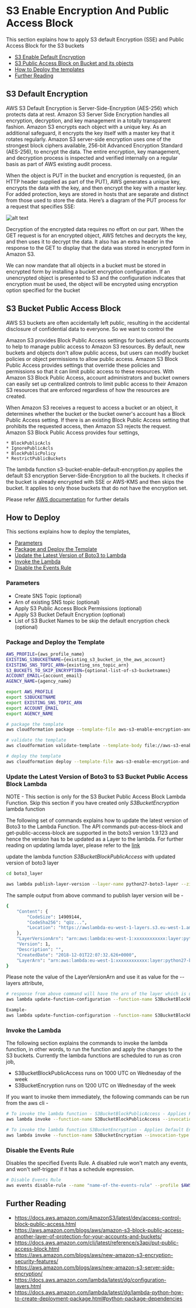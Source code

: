 # S3 Enable Encryption And Public Access Block

This section explains how to apply S3 default Encryption (SSE) and Public Access Block for the S3 buckets

* [S3 Enable Default Encryption](#S3-Default-Encyrption)
* [S3 Public Access Block on Bucket and its objects](#S3-Bucket-Public-Access-Block)
* [How to Deploy the templates](#How-to-Deploy)
* [Further Reading](#Further-Reading)


## S3 Default Encryption
AWS S3 Default Encryption is Server-Side-Encryption (AES-256) which protects data at rest. Amazon S3 Server Side Encryption handles all encryption, decryption, and key management in a totally transparent fashion. Amazon S3 encrypts each object with a unique key. As an additional safeguard, it encrypts the key itself with a master key that it rotates regularly. Amazon S3 server-side encryption uses one of the strongest block ciphers available, 256-bit Advanced Encryption Standard (AES-256), to encrypt the data. The entire encryption, key management, and decryption process is inspected and verified internally on a regular basis as part of AWS existing audit process.

When the object is PUT in the bucket and encryption is requested, (in an HTTP header supplied as part of the PUT), AWS generates a unique key, encrypts the data with the key, and then encrypt the key with a master key. For added protection, keys are stored in hosts that are separate and distinct from those used to store the data. Here’s a diagram of the PUT process for a request that specifies SSE:

![alt text](./images/s3_sse.png "AWS Default Encryption")

Decryption of the encrypted data requires no effort on our part. When the GET request is for an encrypted object, AWS fetches and decrypts the key, and then uses it to decrypt the data. It also has an extra header in the response to the GET to display that the data was stored in encrypted form in Amazon S3.

We can now mandate that all objects in a bucket must be stored in encrypted form by installing a bucket encryption configuration. If an unencrypted object is presented to S3 and the configuration indicates that encryption must be used, the object will be encrypted using encryption option specified for the bucket


## S3 Bucket Public Access Block
AWS S3 buckets are often accidentally left public, resulting in the accidental disclosure of confidential data to everyone. So we want to control the 

Amazon S3 provides Block Public Access settings for buckets and accounts to help to manage public access to Amazon S3 resources. By default, new buckets and objects don't allow public access, but users can modify bucket policies or object permissions to allow public access. Amazon S3 Block Public Access provides settings that override these policies and permissions so that it can limit public access to these resources. With Amazon S3 Block Public Access, account administrators and bucket owners can easily set up centralized controls to limit public access to their Amazon S3 resources that are enforced regardless of how the resources are created.

When Amazon S3 receives a request to access a bucket or an object, it determines whether the bucket or the bucket owner's account has a Block Public Access setting. If there is an existing Block Public Access setting that prohibits the requested access, then Amazon S3 rejects the request. Amazon S3 Block Public Access provides four settings,

    * BlockPublicAcls
    * IgnorePublicAcls
    * BlockPublicPolicy
    * RestrictPublicBuckets

The lambda function s3-bucket-enable-default-encryption.py applies the default S3 encryption Server-Side-Encryption to all the buckets. It checks if the bucket is already encrypted with SSE or AWS-KMS and then skips the bucket. It applies to only those buckets that do not have the encryption set.

Please refer [AWS documentation](https://docs.aws.amazon.com/AmazonS3/latest/dev/access-control-block-public-access.html) for further details


## How to Deploy
This sections explains how to deploy the templates,

* [Parameters](#Parameters)
* [Package and Deploy the Template](#Package-and-Deploy-the-Template)
* [Update the Latest Version of Boto3 to Lambda](#Update-the-Latest-Version-of-Boto3-to-Lambda)
* [Invoke the Lambda](#Invoke-the-Lambda)
* [Disable the Events Rule](#Disable-the-Events-Rule)

### Parameters
* Create SNS Topic (optional)
* Arn of existing SNS topic (optional)
* Apply S3 Public Access Block Permissions (optional)
* Apply S3 Bucket Default Encryption (optional)
* List of S3 Bucket Names to be skip the default encryption check (optional)

### Package and Deploy the Template
```bash
AWS_PROFILE={aws_profile_name}
EXISTING_S3BUCKETNAME={existing_s3_bucket_in_the_aws_account}
EXISTING_SNS_TOPIC_ARN={existing_sns_topic_arn}
S3_BUCKETS_TO_SKIP_ENCRYPTION={optional-list-of-s3-bucketnames}
ACCOUNT_EMAIL={account_email}
AGENCY_NAME={agency_name}

export AWS_PROFILE
export S3BUCKETNAME
export EXISTING_SNS_TOPIC_ARN
export ACCOUNT_EMAIL
export AGENCY_NAME

# package the template
aws cloudformation package --template-file aws-s3-enable-encryption-and-block-public-access.yaml --s3-bucket $EXISTING_S3BUCKETNAME --output-template-file aws-s3-enable-encryption-and-block-public-access-output.yaml --profile $AWS_PROFILE

# validate the template
aws cloudformation validate-template --template-body file://aws-s3-enable-encryption-and-block-public-access-output.yaml --profile $AWS_PROFILE

# deploy the template
aws cloudformation deploy --template-file aws-s3-enable-encryption-and-block-public-access-output.yaml --stack-name aws-s3-enable-encryption-and-block-public-access --parameter-overrides pCreateSnsTopic=false pExistingSnsTopic=$EXISTING_SNS_TOPIC_ARN pS3PublicAccessBlockPermissions=true pS3BucketEncryption=true pS3BucketsToSkipEncryption=$S3_BUCKETS_TO_SKIP_ENCRYPTION  --tags Owner=$ACCOUNT_EMAIL AgencyName=$AGENCY_NAME ApplicationID=aws-s3 Environment=Production --capabilities CAPABILITY_NAMED_IAM --profile $AWS_PROFILE
```

### Update the Latest Version of Boto3 to S3 Bucket Public Access Block Lambda
NOTE - This section is only for the S3 Bucket Public Access Block Lambda Function. Skip this section if you have created only *S3BucketEncryption* lambda function

The following set of commands explains how to update the latest version of Boto3 to the Lambda Function. The API commands put-access-block and get-public-access-block are supported in the boto3 version 1.9.123 and hence the version has to be updated as a Layer to the lambda.
For further reading on updating lamda layer, please refer to the [link](https://docs.aws.amazon.com/lambda/latest/dg/configuration-layers.html#configuration-layers-using)

update the lambda function *S3BucketBlockPublicAccess* with updated version of boto3 layer
```bash
cd boto3_layer

aws lambda publish-layer-version --layer-name python27-boto3-layer --zip-file fileb://python27-boto3-layer.zip --compatible-runtimes python3.6 --description "This Layer Supports boto3 1.9.123" --profile $AWS_PROFILE | grep "LayerVersionArn"
```

The sample output from above command to publish layer version will be -
```bash
{
    "Content": {
        "CodeSize": 14909144,
        "CodeSha256": "qUz...",
        "Location": "https://awslambda-eu-west-1-layers.s3.eu-west-1.amazonaws.com/snapshots/account-id/python27-boto3-layer-261cd6fa..."
    },
    "LayerVersionArn": "arn:aws:lambda:eu-west-1:xxxxxxxxxxxx:layer:python27-boto3-layer:1",
    "Version": 1,
    "Description": "",
    "CreatedDate": "2018-12-01T22:07:32.626+0000",
    "LayerArn": "arn:aws:lambda:eu-west-1:xxxxxxxxxxxx:layer:python27-boto3-layer"
}
```

Please note the value of the LayerVersionArn and use it as value for the --layers attribute, 
```bash
# response from above command will have the arn of the layer which is used in the below command
aws lambda update-function-configuration --function-name S3BucketBlockPublicAccess --layers {layerversionarn-from-above-command} --profile $AWS_PROFILE

Example-
aws lambda update-function-configuration --function-name S3BucketBlockPublicAccess --layers arn:aws:lambda:eu-west-1:{aws-account-id}:layer:python27-boto3-layer:1 --profile $AWS_PROFILE

```

### Invoke the Lambda
The following section explains the commands to invoke the lambda function, in other words, to run the function and apply the changes to the S3 buckets. Currently the lambda functions are scheduled to run as cron job,

* S3BucketBlockPublicAccess runs on 1000 UTC on Wednesday of the week
* S3BucketEncryption runs on 1200 UTC on Wednesday of the week

If you want to invoke them immediately, the following commands can be run from the aws cli -

```bash
# To invoke the lambda function - S3BucketBlockPublicAccess - Applies Public Access Block permissions to ALL of the existing S3 Buckets
aws lambda invoke --function-name S3BucketBlockPublicAccess --invocation-type RequestResponse --log-type Tail --payload '{}'  outfile   --profile $AWS_PROFILE

# To invoke the lambda function S3BucketEncryption - Applies Default Encryption to ALL of the S3 Buckets
aws lambda invoke --function-name S3BucketEncryption --invocation-type RequestResponse --log-type Tail --payload '{}'  outfile   --profile $AWS_PROFILE

```

### Disable the Events Rule
Disables the specified Events Rule. A disabled rule won't match any events, and won't self-trigger if it has a schedule expression.

```bash
# Disable Events Rule
aws events disable-rule --name "name-of-the-events-rule" --profile $AWS_PROFILE 
```


## Further Reading
* https://docs.aws.amazon.com/AmazonS3/latest/dev/access-control-block-public-access.html
* https://aws.amazon.com/blogs/aws/amazon-s3-block-public-access-another-layer-of-protection-for-your-accounts-and-buckets/
* https://docs.aws.amazon.com/cli/latest/reference/s3api/put-public-access-block.html
* https://aws.amazon.com/blogs/aws/new-amazon-s3-encryption-security-features/
* https://aws.amazon.com/blogs/aws/new-amazon-s3-server-side-encryption/
* https://docs.aws.amazon.com/lambda/latest/dg/configuration-layers.html
* https://docs.aws.amazon.com/lambda/latest/dg/lambda-python-how-to-create-deployment-package.html#python-package-dependencies
